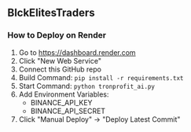 ## BlckElitesTraders

### How to Deploy on Render

1. Go to https://dashboard.render.com
2. Click "New Web Service"
3. Connect this GitHub repo
4. Build Command: `pip install -r requirements.txt`
5. Start Command: `python tronprofit_ai.py`
6. Add Environment Variables:
   - BINANCE_API_KEY
   - BINANCE_API_SECRET
7. Click "Manual Deploy" → "Deploy Latest Commit"
